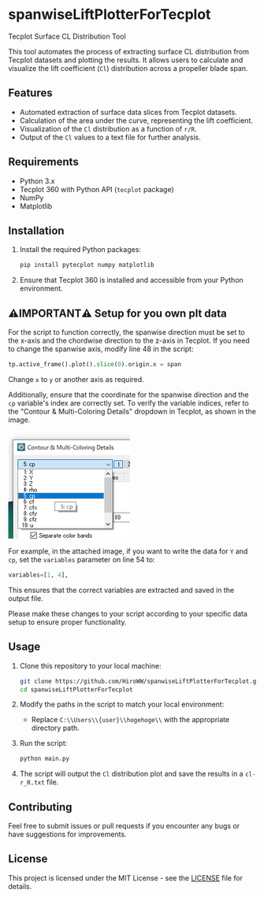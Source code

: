 # spanwiseLiftPlotterForTecplot

Tecplot Surface CL Distribution Tool

This tool automates the process of extracting surface CL distribution from Tecplot datasets and plotting the results. It allows users to calculate and visualize the lift coefficient (`Cl`) distribution across a propeller blade span.

## Features

- Automated extraction of surface data slices from Tecplot datasets.
- Calculation of the area under the curve, representing the lift coefficient.
- Visualization of the `Cl` distribution as a function of `r/R`.
- Output of the `Cl` values to a text file for further analysis.

## Requirements

- Python 3.x
- Tecplot 360 with Python API (`tecplot` package)
- NumPy
- Matplotlib

## Installation

1. Install the required Python packages:
    ```bash
    pip install pytecplot numpy matplotlib
    ```

2. Ensure that Tecplot 360 is installed and accessible from your Python environment.

## ⚠️IMPORTANT⚠️ Setup for you own plt data

For the script to function correctly, the spanwise direction must be set to the x-axis and the chordwise direction to the z-axis in Tecplot. If you need to change the spanwise axis, modify line 48 in the script:

```python
tp.active_frame().plot().slice(0).origin.x = span
```

Change `x` to `y` or another axis as required.

Additionally, ensure that the coordinate for the spanwise direction and the `cp` variable's index are correctly set. To verify the variable indices, refer to the "Contour & Multi-Coloring Details" dropdown in Tecplot, as shown in the image. 

![Contour & Multi-Coloring Details](example/variables-set.png)

For example, in the attached image, if you want to write the data for `Y` and `cp`, set the `variables` parameter on line 54 to:

```python
variables=[1, 4],
```

This ensures that the correct variables are extracted and saved in the output file.

Please make these changes to your script according to your specific data setup to ensure proper functionality.
## Usage

1. Clone this repository to your local machine:
    ```bash
    git clone https://github.com/HiroWW/spanwiseLiftPlotterForTecplot.git
    cd spanwiseLiftPlotterForTecplot
    ```

2. Modify the paths in the script to match your local environment:
    - Replace `C:\\Users\\{user}\\hogehoge\\` with the appropriate directory path.

3. Run the script:
    ```bash
    python main.py
    ```

4. The script will output the `Cl` distribution plot and save the results in a `cl-r_R.txt` file.

## Contributing

Feel free to submit issues or pull requests if you encounter any bugs or have suggestions for improvements.

## License

This project is licensed under the MIT License - see the [LICENSE](LICENSE) file for details.
